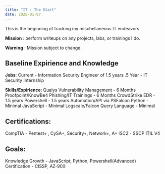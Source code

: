 ```yaml
---
title: "IT : The Start"
date: 2025-01-07
---
```

This is the beginning of tracking my mischellaneous IT endeavors.

**Mission** : perform writeups on any projects, labs, or trainings I do.

  **Warning** : Mission subject to change.

**Baseline Expirience and Knowledge**
---------------------------------
**Jobs**: 
Current - Information Security Engineer of 1.5 years
.5 Year -  IT Security Internship

**Skills/Expirience**: 
Qualys Vulnerability Management - 6 Months
Proofpoint/KnowBe4 Phishing/IT Trainings - 6 Months
CrowdStrike EDR - 1.5 years
Powershell - 1.5 years
  Automation/API via PSFalcon
Python - Minimal
JavaScript - Minimal
Logscale/Falcon Query Language - Minimal

**Certifications**:
--------------
CompTIA - Pentest+ , CySA+, Security+, Network+, A+
ISC2 - SSCP
ITIL V4

**Goals**:
-----
Knowledge Growth - JavaScript, Python, Powershell(Advanced)
Certification - CISSP, AZ-900


